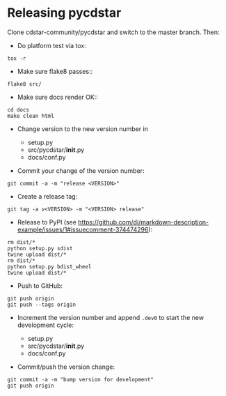 
Releasing pycdstar
==================

Clone cdstar-community/pycdstar and switch to the master branch. Then:

- Do platform test via tox:
```shell
tox -r
```

- Make sure flake8 passes::
```shell
flake8 src/
```

- Make sure docs render OK::
```shell
cd docs
make clean html
```

- Change version to the new version number in
  - setup.py
  - src/pycdstar/__init__.py
  - docs/conf.py

- Commit your change of the version number:
```shell
git commit -a -m "release <VERSION>"
```

- Create a release tag:
```shell
git tag -a v<VERSION> -m "<VERSION> release"
```

- Release to PyPI (see https://github.com/di/markdown-description-example/issues/1#issuecomment-374474296):
```shell
rm dist/*
python setup.py sdist
twine upload dist/*
rm dist/*
python setup.py bdist_wheel
twine upload dist/*
```

- Push to GitHub:
```shell
git push origin
git push --tags origin
```

- Increment the version number and append `.dev0` to start the new development cycle:
  - setup.py
  - src/pycdstar/__init__.py
  - docs/conf.py

- Commit/push the version change:
```shell
git commit -a -m "bump version for development"
git push origin
```
